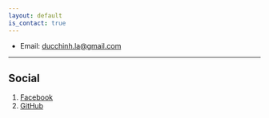 ```yaml
---
layout: default
is_contact: true
---
```


* Email: [ducchinh.la@gmail.com](mailto:ducchinh.la@gmail.com)

<!-- * Phone: [+84](tel:+91-123123) -->

<!-- ---

## Mailing Address

> 221B, Baker Street
>
> London
>
> United Kingdom -->

---

## Social

1. [Facebook](https://facebook.com/chechaoa1)
2. [GitHub](https://github.com/chechaohp)
<!-- 3. [Google+](#) -->
